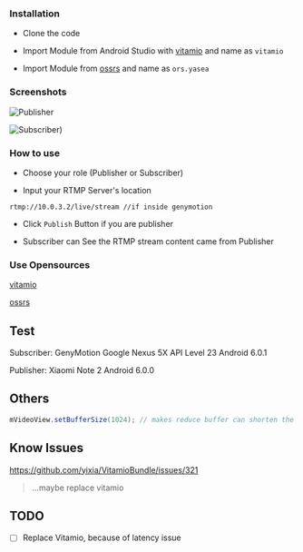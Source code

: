 

### Installation
- Clone the code
- Import Module from Android Studio with [vitamio](https://github.com/yixia/VitamioBundle/vitamio) and name as ```vitamio```

- Import Module from [ossrs](https://github.com/begeekmyfriend/yasea) and name as ```ors.yasea```

### Screenshots

![Publisher](https://dl2.pushbulletusercontent.com/WolTqTEF6nak2SmTrAI35xOcifZotdnm/Screenshot_2017-10-01-15-43-10-419_fudreamer.com.livetalk.png)

![Subscriber](https://i.imgur.com/qUldsDx.jpg))
### How to use

- Choose your role (Publisher or Subscriber)

- Input your RTMP Server's location

```rtmp://10.0.3.2/live/stream //if inside genymotion```

- Click ```Publish``` Button if you are publisher

- Subscriber can See the RTMP stream content came from Publisher


### Use Opensources 

[vitamio](https://github.com/yixia/VitamioBundle)

[ossrs](https://github.com/begeekmyfriend/yasea)


Test
-----
Subscriber: GenyMotion Google Nexus 5X API Level 23 Android 6.0.1

Publisher: Xiaomi Note 2 Android 6.0.0

Others
---
```java
mVideoView.setBufferSize(1024); // makes reduce buffer can shorten the RTMP latency
```

Know Issues
---
https://github.com/yixia/VitamioBundle/issues/321
> ...maybe replace vitamio

TODO
---
- [ ] Replace Vitamio, because of latency issue  